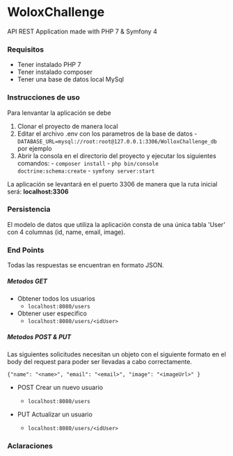 # WoloxChallenge

API REST Application made with PHP 7 & Symfony 4

### Requisitos
- Tener instalado PHP 7
- Tener instalado composer
- Tener una base de datos local MySql

### Instrucciones de uso
Para lenvantar la aplicación se debe

1. Clonar el proyecto de manera local
2. Editar el archivo .env con los parametros de la base de datos
        - `DATABASE_URL=mysql://root:root@127.0.0.1:3306/WolloxChallenge_db` por ejemplo
3. Abrir la consola en el directorio del proyecto y ejecutar los siguientes comandos:
        - `composer install`
        - `php bin/console doctrine:schema:create`
        - `symfony server:start`

La aplicación se levantará en el puerto 3306 de manera que la ruta inicial será: **localhost:3306**

### Persistencia
El modelo de datos que utiliza la aplicación consta de una única tabla 'User' con 4 columnas (id, name, email, image).

### End Points
Todas las respuestas se encuentran en formato JSON.
##### Metodos GET
- Obtener todos los usuarios
  - `localhost:8080/users`
- Obtener user especifico
  - `localhost:8080/users/<idUser>`
    
##### Metodos POST & PUT
Las siguientes solicitudes necesitan un objeto con el siguiente formato en el body del request para poder ser llevadas a cabo correctamente.

`{"name": "<name>",
  "email": "<email>",
  "image": "<imageUrl>"
}`

- POST Crear un nuevo usuario
    - `localhost:8080/users`
    
- PUT Actualizar un usuario
    - `localhost:8080/users/<idUser>`

### Aclaraciones

